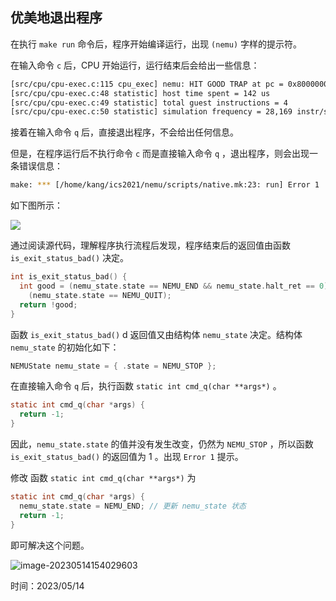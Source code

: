 ##  优美地退出程序

在执行  ` make run ` 命令后，程序开始编译运行，出现 `(nemu)` 字样的提示符。

在输入命令 `c` 后，CPU 开始运行，运行结束后会给出一些信息：

```bash
[src/cpu/cpu-exec.c:115 cpu_exec] nemu: HIT GOOD TRAP at pc = 0x8000000c
[src/cpu/cpu-exec.c:48 statistic] host time spent = 142 us
[src/cpu/cpu-exec.c:49 statistic] total guest instructions = 4
[src/cpu/cpu-exec.c:50 statistic] simulation frequency = 28,169 instr/s
```

接着在输入命令 `q` 后，直接退出程序，不会给出任何信息。



但是，在程序运行后不执行命令 `c` 而是直接输入命令 `q` ，退出程序，则会出现一条错误信息：

```bash
make: *** [/home/kang/ics2021/nemu/scripts/native.mk:23: run] Error 1
```

如下图所示：

![](D:\programming\markdown_images\image-20230514152604969.png)

通过阅读源代码，理解程序执行流程后发现，程序结束后的返回值由函数 `is_exit_status_bad()` 决定。

```C
int is_exit_status_bad() {
  int good = (nemu_state.state == NEMU_END && nemu_state.halt_ret == 0) ||
    (nemu_state.state == NEMU_QUIT);
  return !good;
}
```

函数 `is_exit_status_bad()` d 返回值又由结构体 `nemu_state` 决定。结构体 `nemu_state` 的初始化如下：

```C
NEMUState nemu_state = { .state = NEMU_STOP };
```

在直接输入命令 `q` 后，执行函数 `static int cmd_q(char **args*)` 。

```C
static int cmd_q(char *args) {
  return -1;
}
```

因此，`nemu_state.state` 的值并没有发生改变，仍然为 `NEMU_STOP` ，所以函数 `is_exit_status_bad()` 的返回值为 1 。出现 `Error 1` 提示。

修改 函数 `static int cmd_q(char **args*)` 为

```C
static int cmd_q(char *args) {
  nemu_state.state = NEMU_END; // 更新 nemu_state 状态
  return -1;
}
```

即可解决这个问题。

![image-20230514154029603](D:\programming\markdown_images\image-20230514154029603.png)

时间：2023/05/14
